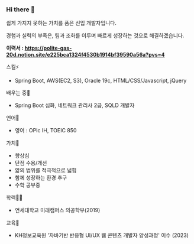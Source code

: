 ### Hi there 👋
쉽게 가지지 못하는 가치를 품은 신입 개발자입니다.

경험과 실력의 부족은, 팀과 조화를 이루며 빠르게 성장하는 것으로 해결하겠습니다.

**이력서 : https://polite-gas-20d.notion.site/e225bca1324f4530b1914bf39590a56a?pvs=4**

스킬⚡
- Spring Boot, AWS(EC2, S3), Oracle 19c, HTML/CSS/Javascript, jQuery

배우는 중🌱
- Spring Boot 심화, 네트워크 관리사 2급, SQLD 개발자

언어👄
- 영어 : OPIc IH, TOEIC 850

가치💬
- 향상심
- 단점 수용/개선
- 앎의 범위를 적극적으로 넓힘
- 함께 성장하는 환경 추구
- 수학 공부중

학력👨‍🎓
- 연세대학교 미래캠퍼스 의공학부(2019)

교육📜
- KH정보교육원 '자바기반 반응형 UI/UX 웹 콘텐츠 개발자 양성과정' 이수 (2023)

  

<!--
**srMan-ANMS/srMan-ANMS** is a ✨ _special_ ✨ repository because its `README.md` (this file) appears on your GitHub profile.

Here are some ideas to get you started:

- 🔭 I’m currently working on ...
- 🌱 I’m currently learning ...
- 👯 I’m looking to collaborate on ...
- 🤔 I’m looking for help with ...
- 💬 Ask me about ...
- 📫 How to reach me: ...
- 😄 Pronouns: ...
- ⚡ Fun fact: ...
-->

